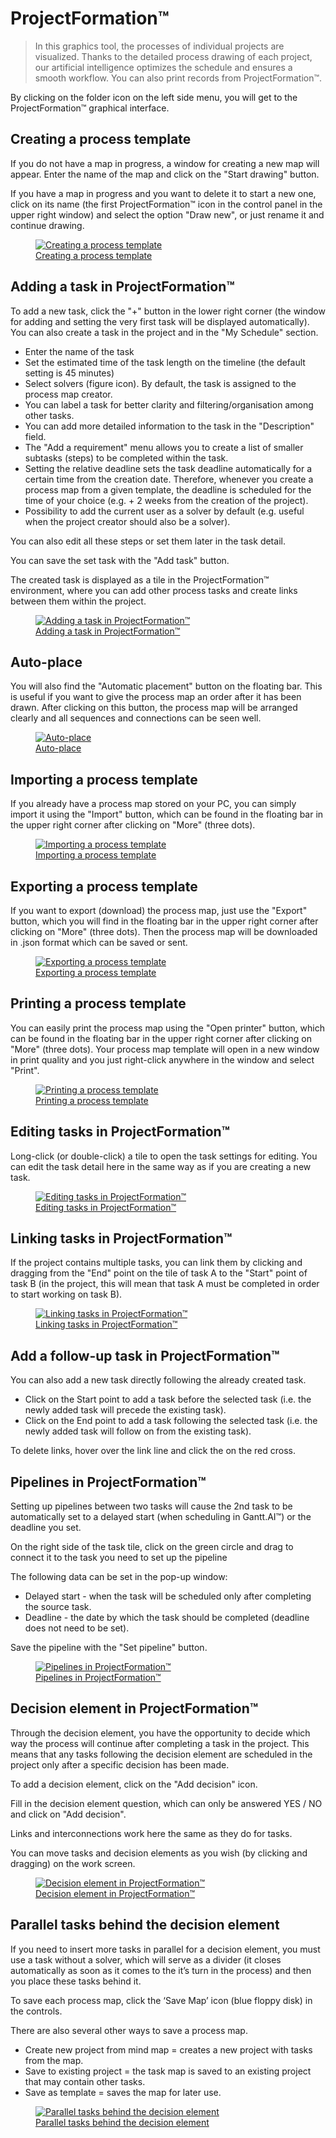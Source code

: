 # ProjectFormation™

> In this graphics tool, the processes of individual projects are visualized. Thanks to the detailed process drawing of each project, our artificial intelligence optimizes the schedule and ensures a smooth workflow. You can also print records from ProjectFormation™.

By clicking on the folder icon on the left side menu, you will get to the ProjectFormation™ graphical interface.

## Creating a process template

If you do not have a map in progress, a window for creating a new map will appear. Enter the name of the map and click on the "Start drawing" button.

If you have a map in progress and you want to delete it to start a new one, click on its name (the first ProjectFormation™ icon in the control panel in the upper right window) and select the option "Draw new", or just rename it and continue drawing.

<figure>
	<a href="../../assets/images/projectformation-creating-a-process-template.jpg" title="Creating a process template" class="glightbox">
		<img loading="lazy" src="../../assets/images/projectformation-creating-a-process-template.jpg" alt="Creating a process template" />
		<figcaption>Creating a process template</figcaption>
	</a>
</figure>

## Adding a task in ProjectFormation™

To add a new task, click the "+" button in the lower right corner (the window for adding and setting the very first task will be displayed automatically). You can also create a task in the project and in the "My Schedule" section.

- Enter the name of the task
- Set the estimated time of the task length on the timeline (the default setting is 45 minutes)
- Select solvers (figure icon). By default, the task is assigned to the process map creator.
- You can label a task for better clarity and filtering/organisation among other tasks.
- You can add more detailed information to the task in the "Description" field.
- The "Add a requirement" menu allows you to create a list of smaller subtasks (steps) to be completed within the task.
- Setting the relative deadline sets the task deadline automatically for a certain time from the creation date. Therefore, whenever you create a process map from a given template, the deadline is scheduled for the time of your choice (e.g. + 2 weeks from the creation of the project).
- Possibility to add the current user as a solver by default (e.g. useful when the project creator should also be a solver).

You can also edit all these steps or set them later in the task detail.

You can save the set task with the "Add task" button.

The created task is displayed as a tile in the ProjectFormation™ environment, where you can add other process tasks and create links between them within the project.

<figure>
	<a href="../../assets/images/projectformation-adding-a-task.jpg" title="Adding a task in ProjectFormation™" class="glightbox">
		<img loading="lazy" src="../../assets/images/projectformation-adding-a-task.jpg" alt="Adding a task in ProjectFormation™" />
		<figcaption>Adding a task in ProjectFormation™</figcaption>
	</a>
</figure>

## Auto-place

You will also find the "Automatic placement" button on the floating bar. This is useful if you want to give the process map an order after it has been drawn. After clicking on this button, the process map will be arranged clearly and all sequences and connections can be seen well.

<figure>
	<a href="../../assets/images/projectformation-auto-place.jpg" title="Auto-place" class="glightbox">
		<img loading="lazy" src="../../assets/images/projectformation-auto-place.jpg" alt="Auto-place" />
		<figcaption>Auto-place</figcaption>
	</a>
</figure>

## Importing a process template
If you already have a process map stored on your PC, you can simply import it using the "Import" button, which can be found in the floating bar in the upper right corner after clicking on "More" (three dots).

<figure>
	<a href="../../assets/images/projectformation-importing-a-process-template.jpg" title="Importing a process template" class="glightbox">
		<img loading="lazy" src="../../assets/images/projectformation-importing-a-process-template.jpg" alt="Importing a process template" />
		<figcaption>Importing a process template</figcaption>
	</a>
</figure>

## Exporting a process template
If you want to export (download) the process map, just use the "Export" button, which you will find in the floating bar in the upper right corner after clicking on "More" (three dots). Then the process map will be downloaded in .json format which can be saved or sent.

<figure>
	<a href="../../assets/images/projectformation-exporting-a-process-template.jpg" title="Exporting a process template" class="glightbox">
		<img loading="lazy" src="../../assets/images/projectformation-exporting-a-process-template.jpg" alt="Exporting a process template" />
		<figcaption>Exporting a process template</figcaption>
	</a>
</figure>

## Printing a process template
You can easily print the process map using the "Open printer" button, which can be found in the floating bar in the upper right corner after clicking on "More" (three dots). Your process map template will open in a new window in print quality and you just right-click anywhere in the window and select "Print".

<figure>
	<a href="../../assets/images/projectformation-printing-a-process-template.jpg" title="Printing a process template" class="glightbox">
		<img loading="lazy" src="../../assets/images/projectformation-printing-a-process-template.jpg" alt="Printing a process template" />
		<figcaption>Printing a process template</figcaption>
	</a>
</figure>

## Editing tasks in ProjectFormation™
Long-click (or double-click) a tile to open the task settings for editing.
You can edit the task detail here in the same way as if you are creating a new task.

<figure>
	<a href="../../assets/images/projectformation-editing-task.jpg" title="Editing tasks in ProjectFormation™" class="glightbox">
		<img loading="lazy" src="../../assets/images/projectformation-editing-task.jpg" alt="Editing tasks in ProjectFormation™" />
		<figcaption>Editing tasks in ProjectFormation™</figcaption>
	</a>
</figure>

## Linking tasks in ProjectFormation™
If the project contains multiple tasks, you can link them by clicking and dragging from the "End" point on the tile of task A to the "Start" point of task B (in the project, this will mean that task A must be completed in order to start working on task B).

<figure>
	<a href="../../assets/images/projectformation-linking-tasks.jpg" title="Linking tasks in ProjectFormation™" class="glightbox">
		<img loading="lazy" src="../../assets/images/projectformation-linking-tasks.jpg" alt="Linking tasks in ProjectFormation™" />
		<figcaption>Linking tasks in ProjectFormation™</figcaption>
	</a>
</figure>

## Add a follow-up task in ProjectFormation™
You can also add a new task directly following the already created task.

- Click on the Start point to add a task before the selected task (i.e. the newly added task will precede the existing task).
- Click on the End point to add a task following the selected task (i.e. the newly added task will follow on from the existing task).

To delete links, hover over the link line and click the on the red cross.

## Pipelines in ProjectFormation™
Setting up pipelines between two tasks will cause the 2nd task to be automatically set to a delayed start (when scheduling in Gantt.AI™) or the deadline you set.

On the right side of the task tile, click on the green circle and drag to connect it to the task you need to set up the pipeline

The following data can be set in the pop-up window:
- Delayed start - when the task will  be scheduled only after completing the source task.
- Deadline - the date by which the task should be completed (deadline does not need to be set).

Save the pipeline with the "Set pipeline" button.

<figure>
	<a href="../../assets/images/projectformation-pipelines.jpg" title="Pipelines in ProjectFormation™" class="glightbox">
		<img loading="lazy" src="../../assets/images/projectformation-pipelines.jpg" alt="Pipelines in ProjectFormation™" />
		<figcaption>Pipelines in ProjectFormation™</figcaption>
	</a>
</figure>

## Decision element in ProjectFormation™
Through the decision element, you have the opportunity to decide which way the process will continue after completing a task in the project. This means that any tasks following the decision element are scheduled  in the project only after a specific decision has been made.

To add a decision element, click on the "Add decision" icon.

Fill in the decision element question, which can only be answered YES / NO and click on "Add decision".

Links and interconnections work here the same as they do for tasks.

You can move tasks and decision elements as you wish (by clicking and dragging) on ​​the work screen.

<figure>
	<a href="../../assets/images/projectformation-decision-element.jpg" title="Decision element in ProjectFormation™" class="glightbox">
		<img loading="lazy" src="../../assets/images/projectformation-decision-element.jpg" alt="Decision element in ProjectFormation™" />
		<figcaption>Decision element in ProjectFormation™</figcaption>
	</a>
</figure>

## Parallel tasks behind the decision element
If you need to insert more tasks in parallel for a decision element, you must use a task without a solver, which will serve as a divider (it closes automatically as soon as it comes to the it’s turn in the process) and then you place these tasks behind it.

To save each process map, click the ‘Save Map’ icon (blue floppy disk) in the controls.

There are also several other ways to save a process map.

- Create new project from mind map = creates a new project with tasks from the map.
- Save to existing project = the task map is saved to an existing project that may contain other tasks.
- Save as template = saves the map for later use.

<figure>
	<a href="../../assets/images/projectformation-parallel.jpg" title="Parallel tasks behind the decision element" class="glightbox">
		<img loading="lazy" src="../../assets/images/projectformation-parallel.jpg" alt="Parallel tasks behind the decision element" />
		<figcaption>Parallel tasks behind the decision element</figcaption>
	</a>
</figure>